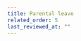 ```yaml
---
title: Parental leave
related_order: 5
last_reviewed_at: ""
---
```


<script src="/assets/js/redirect.js"></script>
